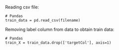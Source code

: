 Reading csv file:
```
# Pandas
train_data = pd.read_csv(filename)
```

Removing label column from data to obtain train data:
```
# Pandas
train_X = train_data.drop(['targetCol'], axis=1)
```